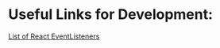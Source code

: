 # Useful Links for Development:

[List of React EventListeners](https://reactjs.org/docs/events.html#supported-events)
